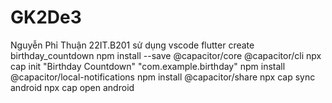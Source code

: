 # GK2De3
Nguyễn Phỉ Thuận 22IT.B201
sử dụng vscode
flutter create birthday_countdown
npm install --save @capacitor/core @capacitor/cli
npx cap init "Birthday Countdown" "com.example.birthday"
npm install @capacitor/local-notifications
npm install @capacitor/share
npx cap sync android
npx cap open android
